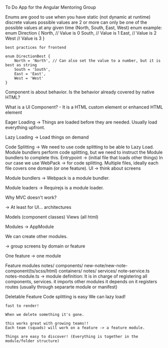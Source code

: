 To Do App for the Angular Mentoring Group

Enums are good to use when you have
    static (not dynamic at runtime) discrete values
    possible values are 2 or more
    can only be one of the possible values at any given time (North, South, East, West)
    enum example:
        enum Direction {
            North, // Value is 0
            South, // Value is 1
            East, // Value is 2
            West // Value is 3
        }

    best practices for frontend

    enum DirectionBest {
        North = 'North', // Can also set the value to a number, but it is best as string
        South = 'South',
        East = 'East',
        West = 'West'
    }

Component is about behavior.  Is the behavior already covered by native HTML?

What is a UI Component? - It is a HTML custom element or enhanced HTML element

Eager Loading -> Things are loaded before they are needed. Usually load everything upfront.

Lazy Loading -> Load things on demand

Code Splitting ->  We need to use code splitting to be able to Lazy Load.  Module bundlers perform code splitting, but we need to instruct the Module bundlers to complete this. 
    Entrypoint -> (initial file that loads other things)  In our case we use WebPack -> for code splitting.
    Multiple files, ideally each file covers one domain (or one feature).
    UI -> think about screens

Module bundlers -> Webpack is a module bundler.

Module loaders -> Requirejs is a module loader.


Why MVC doesn't work?

-> At least for UI... architectures

Models (component classes)
Views (all html)



Modules -> AppModule

We can create other modules.

-> group screens by domain or feature

One feature -> one module

Feature modules
    notes/
        components/
            new-note/new-note-component(ts/scss/html)
        containers/
            notes/
        services/
            note-service.ts
        notes-module.ts -> module definition:
            It is in charge of registering all components, services.
            it imports other modules it depends on
            it registers routes (usually through separarte module or manifest)



Deletable Feature
    Code splitting is easy
    We can lazy load!

    fast to render!

    When we delete something it's gone.

    this works great with growing teams!!
    Each team (squads) will work on a feature -> a feature module.

    Things are easy to discover! (Everything is together in the module/folder structure)